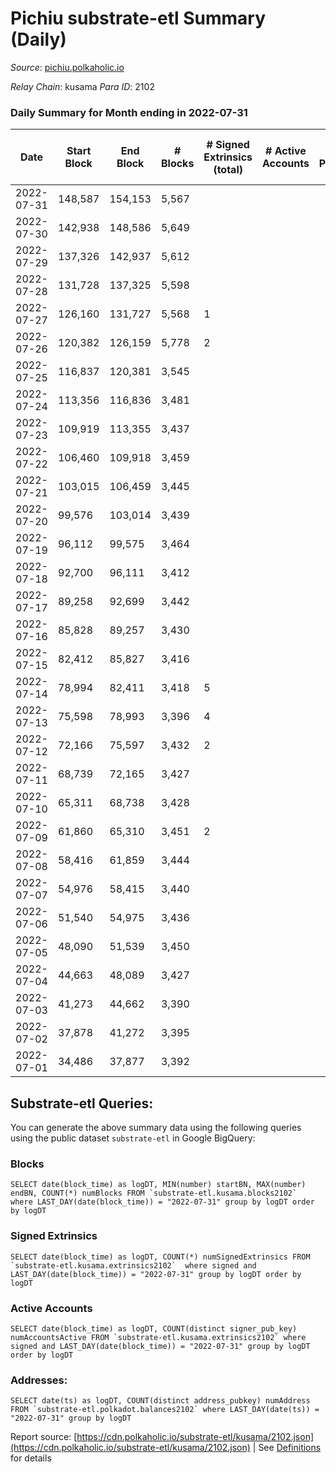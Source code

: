 # Pichiu substrate-etl Summary (Daily)

_Source_: [pichiu.polkaholic.io](https://pichiu.polkaholic.io)

*Relay Chain*: kusama
*Para ID*: 2102



### Daily Summary for Month ending in 2022-07-31


| Date | Start Block | End Block | # Blocks | # Signed Extrinsics (total) | # Active Accounts | # Passive | # New | # Addresses with Balances | # Events | # Transfers | # XCM Transfers In | # XCM Transfers Out |
| ---- | ----------- | --------- | -------- | --------------------------- | ----------------- | --------- | ----- | ------------------------- | -------- | ----------- | ------------------ | ------------------- |
| 2022-07-31 | 148,587 | 154,153 | 5,567  |  |  |  |  | 7 | 11,137 |   |   |   |
| 2022-07-30 | 142,938 | 148,586 | 5,649  |  |  |  |  | 7 | 11,301 |   |   |   |
| 2022-07-29 | 137,326 | 142,937 | 5,612  |  |  |  |  | 7 | 11,227 |   |   |   |
| 2022-07-28 | 131,728 | 137,325 | 5,598  |  |  |  |  | 7 | 11,199 |   |   |   |
| 2022-07-27 | 126,160 | 131,727 | 5,568  | 1 |  |  |  | 7 | 11,144 | 1  |   |   |
| 2022-07-26 | 120,382 | 126,159 | 5,778  | 2 |  |  |  | 7 | 11,571 |   |   |   |
| 2022-07-25 | 116,837 | 120,381 | 3,545  |  |  |  |  | 7 | 7,092 |   |   |   |
| 2022-07-24 | 113,356 | 116,836 | 3,481  |  |  |  |  | 7 | 6,964 |   |   |   |
| 2022-07-23 | 109,919 | 113,355 | 3,437  |  |  |  |  | 7 | 6,875 |   |   |   |
| 2022-07-22 | 106,460 | 109,918 | 3,459  |  |  |  |  | 7 | 6,929 |   | 3  |   |
| 2022-07-21 | 103,015 | 106,459 | 3,445  |  |  |  |  | 7 | 6,892 |   |   |   |
| 2022-07-20 | 99,576 | 103,014 | 3,439  |  |  |  |  | 7 | 6,880 |   |   |   |
| 2022-07-19 | 96,112 | 99,575 | 3,464  |  |  |  |  | 7 | 6,932 |   | 1  |   |
| 2022-07-18 | 92,700 | 96,111 | 3,412  |  |  |  |  | 7 | 6,826 |   |   |   |
| 2022-07-17 | 89,258 | 92,699 | 3,442  |  |  |  |  | 7 | 6,886 |   |   |   |
| 2022-07-16 | 85,828 | 89,257 | 3,430  |  |  |  |  | 7 | 6,862 |   |   |   |
| 2022-07-15 | 82,412 | 85,827 | 3,416  |  |  |  |  | 7 | 6,834 |   |   |   |
| 2022-07-14 | 78,994 | 82,411 | 3,418  | 5 |  |  |  | 7 | 6,886 |   | 5  |   |
| 2022-07-13 | 75,598 | 78,993 | 3,396  | 4 |  |  |  | 6 | 6,815 | 1  |   |   |
| 2022-07-12 | 72,166 | 75,597 | 3,432  | 2 |  |  |  | 6 | 6,883 |   |   |   |
| 2022-07-11 | 68,739 | 72,165 | 3,427  |  |  |  |  | 5 | 6,859 |   |   |   |
| 2022-07-10 | 65,311 | 68,738 | 3,428  |  |  |  |  | 5 | 6,858 |   |   |   |
| 2022-07-09 | 61,860 | 65,310 | 3,451  | 2 |  |  |  | 5 | 6,914 |   |   |   |
| 2022-07-08 | 58,416 | 61,859 | 3,444  |  |  |  |  | 5 | 6,890 |   |   |   |
| 2022-07-07 | 54,976 | 58,415 | 3,440  |  |  |  |  | 5 | 6,882 |   |   |   |
| 2022-07-06 | 51,540 | 54,975 | 3,436  |  |  |  |  | 5 | 6,874 |   |   |   |
| 2022-07-05 | 48,090 | 51,539 | 3,450  |  |  |  |  | 5 | 6,902 |   |   |   |
| 2022-07-04 | 44,663 | 48,089 | 3,427  |  |  |  |  | 5 | 6,856 |   |   |   |
| 2022-07-03 | 41,273 | 44,662 | 3,390  |  |  |  |  | 5 | 6,782 |   |   |   |
| 2022-07-02 | 37,878 | 41,272 | 3,395  |  |  |  |  | 5 | 6,791 |   |   |   |
| 2022-07-01 | 34,486 | 37,877 | 3,392  |  |  |  |  | 5 | 6,786 |   |   |   |

## Substrate-etl Queries:
You can generate the above summary data using the following queries using the public dataset `substrate-etl` in Google BigQuery:


### Blocks
```
SELECT date(block_time) as logDT, MIN(number) startBN, MAX(number) endBN, COUNT(*) numBlocks FROM `substrate-etl.kusama.blocks2102`  where LAST_DAY(date(block_time)) = "2022-07-31" group by logDT order by logDT
```


### Signed Extrinsics
```
SELECT date(block_time) as logDT, COUNT(*) numSignedExtrinsics FROM `substrate-etl.kusama.extrinsics2102`  where signed and LAST_DAY(date(block_time)) = "2022-07-31" group by logDT order by logDT
```


### Active Accounts
```
SELECT date(block_time) as logDT, COUNT(distinct signer_pub_key) numAccountsActive FROM `substrate-etl.kusama.extrinsics2102` where signed and LAST_DAY(date(block_time)) = "2022-07-31" group by logDT order by logDT
```


### Addresses:
```
SELECT date(ts) as logDT, COUNT(distinct address_pubkey) numAddress FROM `substrate-etl.polkadot.balances2102` where LAST_DAY(date(ts)) = "2022-07-31" group by logDT
```



Report source: [https://cdn.polkaholic.io/substrate-etl/kusama/2102.json](https://cdn.polkaholic.io/substrate-etl/kusama/2102.json) | See [Definitions](/DEFINITIONS.md) for details
